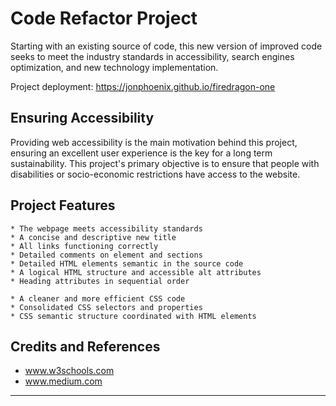# Code Refactor Project

Starting with an existing source of code, this new version of improved code seeks to meet the industry standards in accessibility, search engines optimization, and new technology implementation.

Project deployment: https://jonphoenix.github.io/firedragon-one


## Ensuring Accessibility

Providing web accessibility is the main motivation behind this project, ensuring an excellent user experience is the key for a long term sustainability. This project's primary objective is to ensure that people with disabilities or socio-economic restrictions have access to the website.

## Project Features

```
* The webpage meets accessibility standards
* A concise and descriptive new title
* All links functioning correctly
* Detailed comments on element and sections
* Detailed HTML elements semantic in the source code
* A logical HTML structure and accessible alt attributes
* Heading attributes in sequential order

* A cleaner and more efficient CSS code
* Consolidated CSS selectors and properties
* CSS semantic structure coordinated with HTML elements
```

## Credits and References
* www.w3schools.com
* www.medium.com

- - -

